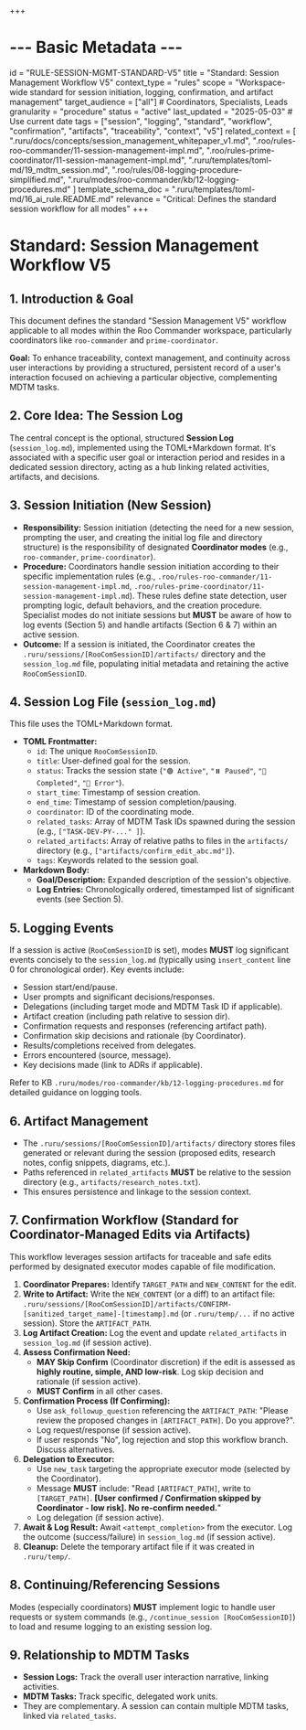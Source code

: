 +++
# --- Basic Metadata ---
id = "RULE-SESSION-MGMT-STANDARD-V5"
title = "Standard: Session Management Workflow V5"
context_type = "rules"
scope = "Workspace-wide standard for session initiation, logging, confirmation, and artifact management"
target_audience = ["all"] # Coordinators, Specialists, Leads
granularity = "procedure"
status = "active"
last_updated = "2025-05-03" # Use current date
tags = ["session", "logging", "standard", "workflow", "confirmation", "artifacts", "traceability", "context", "v5"]
related_context = [
    ".ruru/docs/concepts/session_management_whitepaper_v1.md",
    ".roo/rules-roo-commander/11-session-management-impl.md",
    ".roo/rules-prime-coordinator/11-session-management-impl.md",
    ".ruru/templates/toml-md/19_mdtm_session.md",
    ".roo/rules/08-logging-procedure-simplified.md",
    ".ruru/modes/roo-commander/kb/12-logging-procedures.md"
]
template_schema_doc = ".ruru/templates/toml-md/16_ai_rule.README.md"
relevance = "Critical: Defines the standard session workflow for all modes"
+++

# Standard: Session Management Workflow V5

## 1. Introduction & Goal

This document defines the standard "Session Management V5" workflow applicable to all modes within the Roo Commander workspace, particularly coordinators like `roo-commander` and `prime-coordinator`.

**Goal:** To enhance traceability, context management, and continuity across user interactions by providing a structured, persistent record of a user's interaction focused on achieving a particular objective, complementing MDTM tasks.

## 2. Core Idea: The Session Log

The central concept is the optional, structured **Session Log** (`session_log.md`), implemented using the TOML+Markdown format. It's associated with a specific user goal or interaction period and resides in a dedicated session directory, acting as a hub linking related activities, artifacts, and decisions.

## 3. Session Initiation (New Session)

*   **Responsibility:** Session initiation (detecting the need for a new session, prompting the user, and creating the initial log file and directory structure) is the responsibility of designated **Coordinator modes** (e.g., `roo-commander`, `prime-coordinator`).
*   **Procedure:** Coordinators handle session initiation according to their specific implementation rules (e.g., `.roo/rules-roo-commander/11-session-management-impl.md`, `.roo/rules-prime-coordinator/11-session-management-impl.md`). These rules define state detection, user prompting logic, default behaviors, and the creation procedure. Specialist modes do not initiate sessions but **MUST** be aware of how to log events (Section 5) and handle artifacts (Section 6 & 7) within an active session.
*   **Outcome:** If a session is initiated, the Coordinator creates the `.ruru/sessions/[RooComSessionID]/artifacts/` directory and the `session_log.md` file, populating initial metadata and retaining the active `RooComSessionID`.

## 4. Session Log File (`session_log.md`)

This file uses the TOML+Markdown format.

*   **TOML Frontmatter:**
    *   `id`: The unique `RooComSessionID`.
    *   `title`: User-defined goal for the session.
    *   `status`: Tracks the session state (`"🟢 Active"`, `"⏸️ Paused"`, `"🏁 Completed"`, `"🔴 Error"`).
    *   `start_time`: Timestamp of session creation.
    *   `end_time`: Timestamp of session completion/pausing.
    *   `coordinator`: ID of the coordinating mode.
    *   `related_tasks`: Array of MDTM Task IDs spawned during the session (e.g., `["TASK-DEV-PY-..." ]`).
    *   `related_artifacts`: Array of relative paths to files in the `artifacts/` directory (e.g., `["artifacts/confirm_edit_abc.md"]`).
    *   `tags`: Keywords related to the session goal.
*   **Markdown Body:**
    *   **Goal/Description:** Expanded description of the session's objective.
    *   **Log Entries:** Chronologically ordered, timestamped list of significant events (see Section 5).

## 5. Logging Events

If a session is active (`RooComSessionID` is set), modes **MUST** log significant events concisely to the `session_log.md` (typically using `insert_content` line 0 for chronological order). Key events include:

*   Session start/end/pause.
*   User prompts and significant decisions/responses.
*   Delegations (including target mode and MDTM Task ID if applicable).
*   Artifact creation (including path relative to session dir).
*   Confirmation requests and responses (referencing artifact path).
*   Confirmation skip decisions and rationale (by Coordinator).
*   Results/completions received from delegates.
*   Errors encountered (source, message).
*   Key decisions made (link to ADRs if applicable).

Refer to KB `.ruru/modes/roo-commander/kb/12-logging-procedures.md` for detailed guidance on logging tools.

## 6. Artifact Management

*   The `.ruru/sessions/[RooComSessionID]/artifacts/` directory stores files generated or relevant during the session (proposed edits, research notes, config snippets, diagrams, etc.).
*   Paths referenced in `related_artifacts` **MUST** be relative to the session directory (e.g., `artifacts/research_notes.txt`).
*   This ensures persistence and linkage to the session context.

## 7. Confirmation Workflow (Standard for Coordinator-Managed Edits via Artifacts)

This workflow leverages session artifacts for traceable and safe edits performed by designated executor modes capable of file modification.

1.  **Coordinator Prepares:** Identify `TARGET_PATH` and `NEW_CONTENT` for the edit.
2.  **Write to Artifact:** Write the `NEW_CONTENT` (or a diff) to an artifact file: `.ruru/sessions/[RooComSessionID]/artifacts/CONFIRM-[sanitized_target_name]-[timestamp].md` (or `.ruru/temp/...` if no active session). Store the `ARTIFACT_PATH`.
3.  **Log Artifact Creation:** Log the event and update `related_artifacts` in `session_log.md` (if session active).
4.  **Assess Confirmation Need:**
    *   **MAY Skip Confirm** (Coordinator discretion) if the edit is assessed as **highly routine, simple, AND low-risk**. Log skip decision and rationale (if session active).
    *   **MUST Confirm** in all other cases.
5.  **Confirmation Process (If Confirming):**
    *   Use `ask_followup_question` referencing the `ARTIFACT_PATH`: "Please review the proposed changes in `[ARTIFACT_PATH]`. Do you approve?".
    *   Log request/response (if session active).
    *   If user responds "No", log rejection and stop this workflow branch. Discuss alternatives.
6.  **Delegation to Executor:**
    *   Use `new_task` targeting the appropriate executor mode (selected by the Coordinator).
    *   Message **MUST** include: "Read `[ARTIFACT_PATH]`, write to `[TARGET_PATH]`. **[User confirmed / Confirmation skipped by Coordinator - low risk]. No re-confirm needed.**"
    *   Log delegation (if session active).
7.  **Await & Log Result:** Await `<attempt_completion>` from the executor. Log the outcome (success/failure) in `session_log.md` (if session active).
8.  **Cleanup:** Delete the temporary artifact file if it was created in `.ruru/temp/`.

## 8. Continuing/Referencing Sessions

Modes (especially coordinators) **MUST** implement logic to handle user requests or system commands (e.g., `/continue_session [RooComSessionID]`) to load and resume logging to an existing session log.

## 9. Relationship to MDTM Tasks

*   **Session Logs:** Track the overall user interaction narrative, linking activities.
*   **MDTM Tasks:** Track specific, delegated work units.
*   They are complementary. A session can contain multiple MDTM tasks, linked via `related_tasks`.